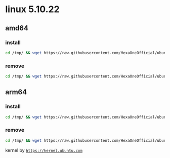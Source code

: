 # linux 5.10.22

## amd64

### install
```bash
cd /tmp/ && wget https://raw.githubusercontent.com/HexaOneOfficial/ubuntumainline/main/catalog/5.10.22/install.sh && chmod +x install.sh && sudo ./install.sh -amd
``` 
### remove
```bash
cd /tmp/ && wget https://raw.githubusercontent.com/HexaOneOfficial/ubuntumainline/main/catalog/5.10.22/install.sh && chmod +x install.sh && sudo ./install.sh -r
```
## arm64

### install
```bash
cd /tmp/ && wget https://raw.githubusercontent.com/HexaOneOfficial/ubuntumainline/main/catalog/5.10.22/install.sh && chmod +x install.sh && sudo ./install.sh -arm
``` 
### remove
```bash
cd /tmp/ && wget https://raw.githubusercontent.com/HexaOneOfficial/ubuntumainline/main/catalog/5.10.22/install.sh && chmod +x install.sh && sudo ./install.sh -r
``` 
 
 
kernel by [`https://kernel.ubuntu.com`](https://kernel.ubuntu.com/)
